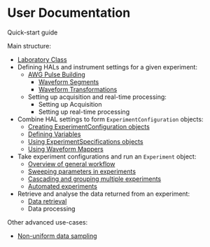 # User Documentation

Quick-start guide

Main structure:
- [Laboratory Class](Laboratory.md)
- Defining HALs and instrument settings for a given experiment:
    - [AWG Pulse Building](AWG_Pulse_Building.md)
        - [Waveform Segments](AWG_WFS.md)
        - [Waveform Transformations](AWG_WFMTs.md)
    - Setting up acquisition and real-time processing:
        - Setting up Acquisition
        - Setting up real-time processing
- Combine HAL settings to form `ExperimentConfiguration` objects:
    - [Creating ExperimentConfiguration objects](Exp_Config_Basic.md)
    - [Defining Variables](Var_Defns.md)
    - [Using ExperimentSpecifications objects](Exp_Config_SPEC.md)
    - [Using Waveform Mappers](Exp_Config_WFMMAP.md)
- Take experiment configurations and run an `Experiment` object:
    - [Overview of general workflow](Exp_Overview.md)
    - [Sweeping parameters in experiments](Exp_Sweep.md)
    - [Cascading and grouping multiple experiments](Exp_CascadeGroup.md)
    - [Automated experiments](Exp_Automated.md)
- Retrieve and analyse the data returned from an experiment:
    - [Data retrieval](Data_IO.md)
    - Data processing


Other advanced use-cases:
- [Non-uniform data sampling](ACQ_NonUniformDataSampling.md)

